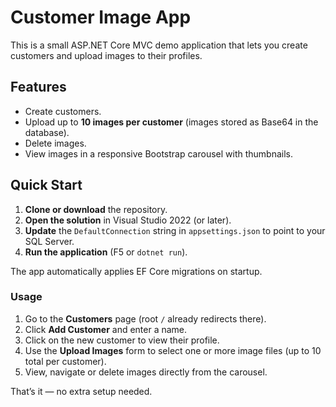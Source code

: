 # Customer Image App

This is a small ASP.NET Core MVC demo application that lets you create customers and upload images to their profiles.

## Features
- Create customers.
- Upload up to **10 images per customer** (images stored as Base64 in the database).
- Delete images.
- View images in a responsive Bootstrap carousel with thumbnails.

## Quick Start

1. **Clone or download** the repository.
2. **Open the solution** in Visual Studio 2022 (or later).
3. **Update** the `DefaultConnection` string in `appsettings.json` to point to your SQL Server.
4. **Run the application** (F5 or `dotnet run`).

The app automatically applies EF Core migrations on startup.

### Usage
1. Go to the **Customers** page (root `/` already redirects there).
2. Click **Add Customer** and enter a name.
3. Click on the new customer to view their profile.
4. Use the **Upload Images** form to select one or more image files (up to 10 total per customer).
5. View, navigate or delete images directly from the carousel.

That’s it — no extra setup needed.
